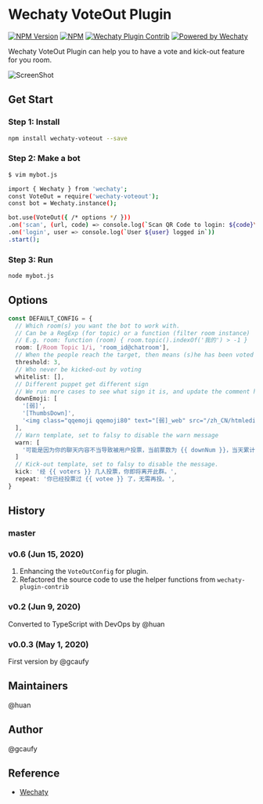 # Wechaty VoteOut Plugin

[![NPM Version](https://img.shields.io/npm/v/wechaty-voteout?color=brightgreen)](https://www.npmjs.com/package/wechaty-voteout)
[![NPM](https://github.com/Gcaufy/wechaty-voteout/workflows/NPM/badge.svg)](https://github.com/Gcaufy/wechaty-voteout/actions?query=workflow%3ANPM)
[![Wechaty Plugin Contrib](https://img.shields.io/badge/Wechaty%20Plugin-VoteOut-brightgreen.svg)](https://github.com/Gcaufy/wechaty-voteout)
[![Powered by Wechaty](https://img.shields.io/badge/Powered%20By-Wechaty-brightgreen.svg)](https://github.com/Wechaty/wechaty)

Wechaty VoteOut Plugin can help you to have a vote and kick-out feature for you room.

![ScreenShot](https://user-images.githubusercontent.com/2182004/80809484-5d311400-8bf4-11ea-95c6-39426730067c.png)

## Get Start

### Step 1: Install

```sh
npm install wechaty-voteout --save
```

### Step 2: Make a bot

```sh
$ vim mybot.js

import { Wechaty } from 'wechaty';
const VoteOut = require('wechaty-voteout');
const bot = Wechaty.instance();

bot.use(VoteOut({ /* options */ }))
.on('scan', (url, code) => console.log(`Scan QR Code to login: ${code}\n${url}`))
.on('login', user => console.log(`User ${user} logged in`))
.start();
```

### Step 3: Run

```sh
node mybot.js
```

## Options

```ts
const DEFAULT_CONFIG = {
  // Which room(s) you want the bot to work with.
  // Can be a RegExp (for topic) or a function (filter room instance)
  // E.g. room: function (room) { room.topic().indexOf('我的') > -1 }
  room: [/Room Topic 1/i, 'room_id@chatroom'],
  // When the people reach the target, then means (s)he has been voted out.
  threshold: 3,
  // Who never be kicked-out by voting
  whitelist: [],
  // Different puppet get different sign
  // We run more cases to see what sign it is, and update the comment here.
  downEmoji: [
    '[弱]',
    '[ThumbsDown]',
    '<img class="qqemoji qqemoji80" text="[弱]_web" src="/zh_CN/htmledition/v2/images/spacer.gif" />',
  ],
  // Warn template, set to falsy to disable the warn message
  warn: [
    '可能是因为你的聊天内容不当导致被用户投票，当前票数为 {{ downNum }}，当天累计票数达到 {{ threshold }} 时，你将被请出此群。',
  ]
  // Kick-out template, set to falsy to disable the message.
  kick: '经 {{ voters }} 几人投票，你即将离开此群。',
  repeat: '你已经投票过 {{ votee }} 了，无需再投。',
}
```

## History

### master

### v0.6 (Jun 15, 2020)

1. Enhancing the `VoteOutConfig` for plugin.
1. Refactored the source code to use the helper functions from `wechaty-plugin-contrib`

### v0.2 (Jun 9, 2020)

Converted to TypeScript with DevOps by @huan

### v0.0.3 (May 1, 2020)

First version by @gcaufy

## Maintainers

@huan

## Author

@gcaufy

## Reference

* [Wechaty](https://github.com/wechaty/wechaty)
